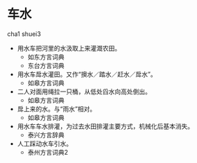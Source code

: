 # 车水
cha1 shuei3
+ 用水车把河里的水汲取上来灌溉农田。
  * 如东方言词典
  * 东台方言词典
+ 用水车戽水灌田。又作“擙水／踏水／赶水／戽水”。
  * 如皋方言词典
+ 二人对面用绳拉一只桶，从低处舀水向高处倒出。
  * 如皋方言词典
+ 戽上来的水。与“雨水”相对。
  * 如皋方言词典
+ 用水车车水排灌，为过去水田排灌主要方式，机械化后基本消失。
  * 泰兴方言辞典
+ 人工踩动水车引水。
  * 泰州方言词典2

